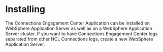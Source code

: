# Installing 

The Connections Engagement Center Application can be installed on WebSphere Application Server as well as on a WebSphere Application Server cluster. If you want to have Connections Engagement Center logs separated from other HCL Connections logs, create a new WebSphere Application Server.

